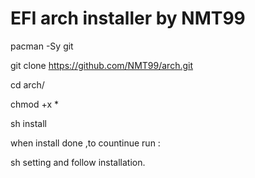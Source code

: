# EFI arch installer by NMT99
pacman -Sy git 

git clone https://github.com/NMT99/arch.git

cd arch/

chmod +x *

sh install 

when install done ,to countinue run :

sh setting 
and follow installation.
